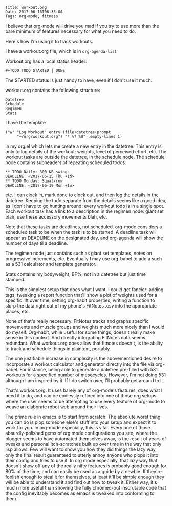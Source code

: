     Title: workout.org
    Date: 2017-06-16T06:35:00
    Tags: org-mode, fitness

I believe that org-mode will drive you mad if you try to use more than
the bare minimum of features necessary for what you need to do.

Here's how I'm using it to track workouts.

I have a workout.org file, which is in ```org-agenda-list```

Workout.org has a local status header:

    #+TODO TODO STARTED | DONE

The STARTED status is just handy to have, even if I don't use it much.

workout.org contains the following structure:

    Datetree
    Schedule
    Regimen
    Stats

I have the template 

    ("w" "Log Workout" entry (file+datetree+prompt
         "~/org/workout.org") "* %? %U" :empty-lines 1)

in my org.el which lets me create a new entry in the datetree. This
entry is only to log details of the workout: weights, level of
perceived effort, etc. The workout tasks are outside the datetree, in
the schedule node. The schedule node contains subheaders of repeating
scheduled todos:

    ** TODO Daily: 300 KB swings
    DEADLINE: <2017-06-15 Thu +1d>
    ** TODO Monday: Squat/row
    DEADLINE: <2017-06-19 Mon +1w>

etc. I can clock in, mark done to clock out, and then log the details
in the datetree. Keeping the todo separate from the details seems like
a good idea, as I don't have to go hunting around: every workout todo
is in a single spot. Each workout task has a link to a description in
the regimen node: giant set blah, use these accessory movements blah,
etc.

Note that these tasks are deadlines, not scheduled. org-mode considers
a scheduled task to be when the task is to be started. A deadline task
will appear as DEADLINE on the designated day, and org-agenda will
show the number of days til a deadline.

The regimen node just contains such as giant set templates, notes on
progressive increments, etc. Eventually I may use org-babel to add a
such as a 531 calculator and template generator.

Stats contains my bodyweight, BF%, not in a datetree but just time
stamped.

This is the simplest setup that does what I want. I could get fancier:
adding tags, tweaking a report function that'll show a plot of weights
used for a specific lift over time, setting org-habit properties,
writing a function to slurp the data right out of my phone's FitNotes
.csv into the appropriate places, etc.

None of that's really necessary. FitNotes tracks and graphs specific
movements and muscle groups and weights much more nicely than I would
do myself. Org-habit, while useful for some things, doesn't really
make sense in this context. And directly integrating FitNotes data
seems redundant. What workout.org does allow that fitnotes doesn't, is
the ability to track and schedule things in plaintext, portably.

The one justifiable increase in complexity is the abovementioned
desire to incorporate a workout calculator and generator directly into
the file via org-babel. For instance, being able to generate a
datetree pre-filled with 531 workouts for a specified number of
mesocycles. However, I'm not doing 531 although I am inspired by
it. If I do switch over, I'll probably get around to it.

That's workout.org. It uses barely any of org-mode's features, does
what I need it to do, and can be endlessly refined into one of those
org setups where the user seems to be attempting to use every feature
of org-mode to weave an elaborate robot web around their lives. 

The prime rule in emacs is to start from scratch. The absolute worst
thing you can do is plop someone else's stuff into your setup and
expect it to work for you. In org-mode especially, this is
vital. Every one of those absurdly-polished gems of org mode
configurations you see, where the blogger seems to have automated
themselves away, is the result of years of tweaks and personal
itch-scratches built up over time in the way that only lisp
allows. Few will want to show you how they did things the lazy way,
only the final result guaranteed to utterly annoy anyone who plops it
into their config and tries to use it. In org mode especially, that
lazy way that doesn't show off any of the really nifty features is
probably good enough for 80% of the time, and can easily be used as
a guide by a newbie. If they're foolish enough to steal it for
themselves, at least it'll be simple enough they will be able to
understand it and find out how to tweak it. Either way, it's much more
useful than showing the fully chromed-out inscrutable code that the
config inevitably becomes as emacs is tweaked into conforming to them.


